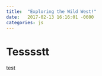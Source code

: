 ```yaml
---
title:  "Exploring the Wild West!"
date:   2017-02-13 16:16:01 -0600
categories: js
---
```


# Tesssstt

test